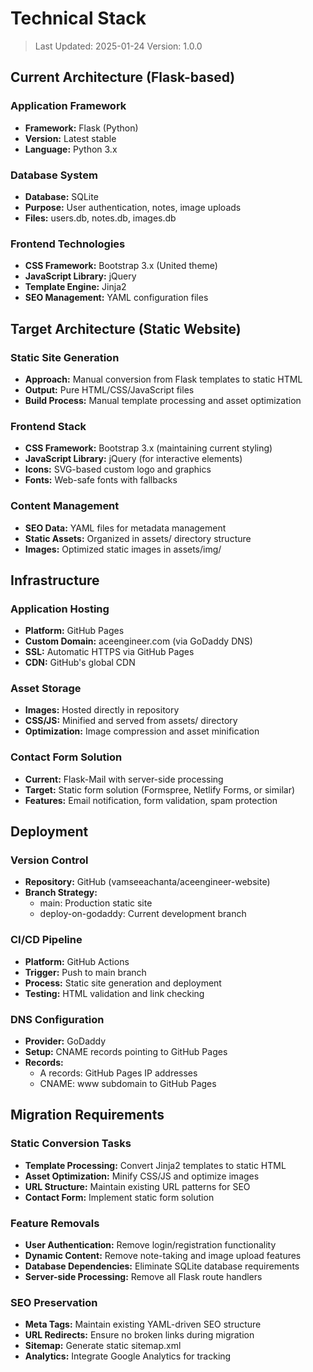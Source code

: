 # Technical Stack

> Last Updated: 2025-01-24
> Version: 1.0.0

## Current Architecture (Flask-based)

### Application Framework
- **Framework:** Flask (Python)
- **Version:** Latest stable
- **Language:** Python 3.x

### Database System
- **Database:** SQLite
- **Purpose:** User authentication, notes, image uploads
- **Files:** users.db, notes.db, images.db

### Frontend Technologies
- **CSS Framework:** Bootstrap 3.x (United theme)
- **JavaScript Library:** jQuery
- **Template Engine:** Jinja2
- **SEO Management:** YAML configuration files

## Target Architecture (Static Website)

### Static Site Generation
- **Approach:** Manual conversion from Flask templates to static HTML
- **Output:** Pure HTML/CSS/JavaScript files
- **Build Process:** Manual template processing and asset optimization

### Frontend Stack
- **CSS Framework:** Bootstrap 3.x (maintaining current styling)
- **JavaScript Library:** jQuery (for interactive elements)
- **Icons:** SVG-based custom logo and graphics
- **Fonts:** Web-safe fonts with fallbacks

### Content Management
- **SEO Data:** YAML files for metadata management
- **Static Assets:** Organized in assets/ directory structure
- **Images:** Optimized static images in assets/img/

## Infrastructure

### Application Hosting
- **Platform:** GitHub Pages
- **Custom Domain:** aceengineer.com (via GoDaddy DNS)
- **SSL:** Automatic HTTPS via GitHub Pages
- **CDN:** GitHub's global CDN

### Asset Storage
- **Images:** Hosted directly in repository
- **CSS/JS:** Minified and served from assets/ directory
- **Optimization:** Image compression and asset minification

### Contact Form Solution
- **Current:** Flask-Mail with server-side processing
- **Target:** Static form solution (Formspree, Netlify Forms, or similar)
- **Features:** Email notification, form validation, spam protection

## Deployment

### Version Control
- **Repository:** GitHub (vamseeachanta/aceengineer-website)
- **Branch Strategy:** 
  - main: Production static site
  - deploy-on-godaddy: Current development branch

### CI/CD Pipeline
- **Platform:** GitHub Actions
- **Trigger:** Push to main branch
- **Process:** Static site generation and deployment
- **Testing:** HTML validation and link checking

### DNS Configuration
- **Provider:** GoDaddy
- **Setup:** CNAME records pointing to GitHub Pages
- **Records:**
  - A records: GitHub Pages IP addresses
  - CNAME: www subdomain to GitHub Pages

## Migration Requirements

### Static Conversion Tasks
- **Template Processing:** Convert Jinja2 templates to static HTML
- **Asset Optimization:** Minify CSS/JS and optimize images
- **URL Structure:** Maintain existing URL patterns for SEO
- **Contact Form:** Implement static form solution

### Feature Removals
- **User Authentication:** Remove login/registration functionality
- **Dynamic Content:** Remove note-taking and image upload features
- **Database Dependencies:** Eliminate SQLite database requirements
- **Server-side Processing:** Remove all Flask route handlers

### SEO Preservation
- **Meta Tags:** Maintain existing YAML-driven SEO structure
- **URL Redirects:** Ensure no broken links during migration
- **Sitemap:** Generate static sitemap.xml
- **Analytics:** Integrate Google Analytics for tracking